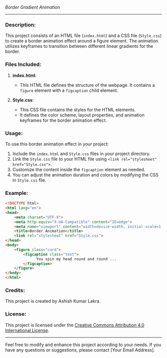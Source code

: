 *Border Gradient Animation*

---

### Description:

This project consists of an HTML file (`index.html`) and a CSS file (`Style.css`) to create a border animation effect around a figure element. The animation utilizes keyframes to transition between different linear gradients for the border.

### Files Included:

1. **index.html**: 
   - This HTML file defines the structure of the webpage. It contains a `figure` element with a `figcaption` child element.

2. **Style.css**: 
   - This CSS file contains the styles for the HTML elements.
   - It defines the color scheme, layout properties, and animation keyframes for the border animation effect.

### Usage:

To use this border animation effect in your project:

1. Include the `index.html` and `Style.css` files in your project directory.
2. Link the `Style.css` file to your HTML file using `<link rel="stylesheet" href="Style.css">`.
3. Customize the content inside the `figcaption` element as needed.
4. You can adjust the animation duration and colors by modifying the CSS in `Style.css` file.

### Example:

```html
<!DOCTYPE html>
<html lang="en">
<head>
    <meta charset="UTF-8">
    <meta http-equiv="X-UA-Compatible" content="IE=edge">
    <meta name="viewport" content="width=device-width, initial-scale=1.0">
    <title>Border Animation</title>
    <link rel="stylesheet" href="Style.css">
</head>
<body> 
    <figure class="card">
        <figcaption class="text">
              You spin my head round and round ...
        </figcaption>
    </figure>
</body>
</html>
```

### Credits:

This project is created by Ashish Kumar Lakra.

### License:

This project is licensed under the [Creative Commons Attribution 4.0 International License](https://creativecommons.org/licenses/by/4.0/).

---

Feel free to modify and enhance this project according to your needs. If you have any questions or suggestions, please contact [Your Email Address].
